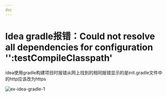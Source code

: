 ```yaml
---
doc
---
```


# Idea gradle报错：Could not resolve all dependencies for configuration '':testCompileClasspath'

idea使用gradle构建项目时报错从网上找到的相同报错显示的是init.gradle文件中的http应该改为https

![ex-idea-gradle-1](/java/ex-idea-gradle-1.png)

